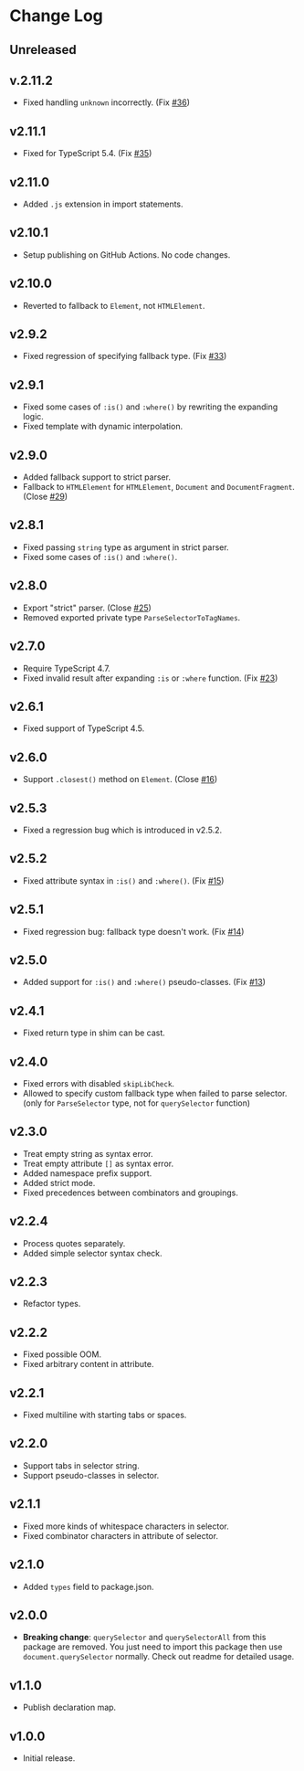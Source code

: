 # Change Log

## Unreleased

## v.2.11.2

- Fixed handling `unknown` incorrectly. (Fix [#36](https://github.com/g-plane/typed-query-selector/issues/36))

## v2.11.1

- Fixed for TypeScript 5.4. (Fix [#35](https://github.com/g-plane/typed-query-selector/issues/35))

## v2.11.0

- Added `.js` extension in import statements.

## v2.10.1

- Setup publishing on GitHub Actions. No code changes.

## v2.10.0

- Reverted to fallback to `Element`, not `HTMLElement`.

## v2.9.2

- Fixed regression of specifying fallback type. (Fix [#33](https://github.com/g-plane/typed-query-selector/issues/33))

## v2.9.1

- Fixed some cases of `:is()` and `:where()` by rewriting the expanding logic.
- Fixed template with dynamic interpolation.

## v2.9.0

- Added fallback support to strict parser.
- Fallback to `HTMLElement` for `HTMLElement`, `Document` and `DocumentFragment`. (Close [#29](https://github.com/g-plane/typed-query-selector/issues/29))

## v2.8.1

- Fixed passing `string` type as argument in strict parser.
- Fixed some cases of `:is()` and `:where()`.

## v2.8.0

- Export "strict" parser. (Close [#25](https://github.com/g-plane/typed-query-selector/issues/25))
- Removed exported private type `ParseSelectorToTagNames`.

## v2.7.0

- Require TypeScript 4.7.
- Fixed invalid result after expanding `:is` or `:where` function. (Fix [#23](https://github.com/g-plane/typed-query-selector/issues/23))

## v2.6.1

- Fixed support of TypeScript 4.5.

## v2.6.0

- Support `.closest()` method on `Element`. (Close [#16](https://github.com/g-plane/typed-query-selector/issues/16))

## v2.5.3

- Fixed a regression bug which is introduced in v2.5.2.

## v2.5.2

- Fixed attribute syntax in `:is()` and `:where()`. (Fix [#15](https://github.com/g-plane/typed-query-selector/issues/15))

## v2.5.1

- Fixed regression bug: fallback type doesn't work. (Fix [#14](https://github.com/g-plane/typed-query-selector/issues/14))

## v2.5.0

- Added support for `:is()` and `:where()` pseudo-classes. (Fix [#13](https://github.com/g-plane/typed-query-selector/issues/13))

## v2.4.1

- Fixed return type in shim can be cast.

## v2.4.0

- Fixed errors with disabled `skipLibCheck`.
- Allowed to specify custom fallback type when failed to parse selector.
  (only for `ParseSelector` type, not for `querySelector` function)

## v2.3.0

- Treat empty string as syntax error.
- Treat empty attribute `[]` as syntax error.
- Added namespace prefix support.
- Added strict mode.
- Fixed precedences between combinators and groupings.

## v2.2.4

- Process quotes separately.
- Added simple selector syntax check.

## v2.2.3

- Refactor types.

## v2.2.2

- Fixed possible OOM.
- Fixed arbitrary content in attribute.

## v2.2.1

- Fixed multiline with starting tabs or spaces.

## v2.2.0

- Support tabs in selector string.
- Support pseudo-classes in selector.

## v2.1.1

- Fixed more kinds of whitespace characters in selector.
- Fixed combinator characters in attribute of selector.

## v2.1.0

- Added `types` field to package.json.

## v2.0.0

- **Breaking change**: `querySelector` and `querySelectorAll` from this package are removed.
  You just need to import this package then use `document.querySelector` normally.
  Check out readme for detailed usage.

## v1.1.0

- Publish declaration map.

## v1.0.0

- Initial release.
